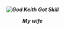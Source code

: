 <h5 align="center">

![God Keith Got Skill](https://github.com/user-attachments/assets/b3d6c7cc-e70d-4e2e-9b54-86b7cd0ec21b)

My wife
<div align="center"> 

